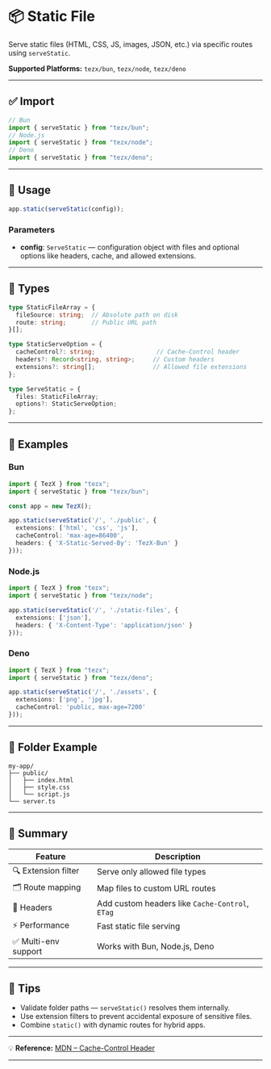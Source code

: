 # 📦 Static File

Serve static files (HTML, CSS, JS, images, JSON, etc.) via specific routes using `serveStatic`.

**Supported Platforms:** `tezx/bun`, `tezx/node`, `tezx/deno`

---

## ✅ Import

```ts
// Bun
import { serveStatic } from "tezx/bun";
// Node.js
import { serveStatic } from "tezx/node";
// Deno
import { serveStatic } from "tezx/deno";
```

---

## 📘 Usage

```ts
app.static(serveStatic(config));
```

### Parameters

* **config**: `ServeStatic` — configuration object with files and optional options like headers, cache, and allowed extensions.

---

## 📄 Types

```ts
type StaticFileArray = {
  fileSource: string;  // Absolute path on disk
  route: string;       // Public URL path
}[];

type StaticServeOption = {
  cacheControl?: string;                 // Cache-Control header
  headers?: Record<string, string>;     // Custom headers
  extensions?: string[];                // Allowed file extensions
};

type ServeStatic = {
  files: StaticFileArray;
  options?: StaticServeOption;
};
```

---

## 🧪 Examples

### Bun

```ts
import { TezX } from "tezx";
import { serveStatic } from "tezx/bun";

const app = new TezX();

app.static(serveStatic('/', './public', {
  extensions: ['html', 'css', 'js'],
  cacheControl: 'max-age=86400',
  headers: { 'X-Static-Served-By': 'TezX-Bun' }
}));
```

### Node.js

```ts
import { TezX } from "tezx";
import { serveStatic } from "tezx/node";

app.static(serveStatic('/', './static-files', {
  extensions: ['json'],
  headers: { 'X-Content-Type': 'application/json' }
}));
```

### Deno

```ts
import { TezX } from "tezx";
import { serveStatic } from "tezx/deno";

app.static(serveStatic('/', './assets', {
  extensions: ['png', 'jpg'],
  cacheControl: 'public, max-age=7200'
}));
```

---

## 📂 Folder Example

```
my-app/
├── public/
│   ├── index.html
│   ├── style.css
│   └── script.js
└── server.ts
```

---

## 📝 Summary

| Feature             | Description                                     |
| ------------------- | ----------------------------------------------- |
| 🔍 Extension filter | Serve only allowed file types                   |
| 🗂️ Route mapping   | Map files to custom URL routes                  |
| 🧠 Headers          | Add custom headers like `Cache-Control`, `ETag` |
| ⚡ Performance       | Fast static file serving                        |
| ✅ Multi-env support | Works with Bun, Node.js, Deno                   |

---

## 🚀 Tips

* Validate folder paths — `serveStatic()` resolves them internally.
* Use extension filters to prevent accidental exposure of sensitive files.
* Combine `static()` with dynamic routes for hybrid apps.

---

💡 **Reference:** [MDN – Cache-Control Header](https://developer.mozilla.org/en-US/docs/Web/HTTP/Headers/Cache-Control)

---
